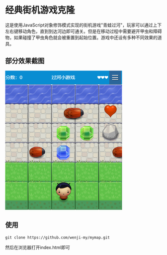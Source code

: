 # 经典街机游戏克隆

这是使用JavaScript对象修饰模式实现的街机游戏"青蛙过河"，玩家可以通过上下左右键移动角色，直到到达河边即可通关。但是在移动过程中需要避开甲虫和障碍物，如果碰撞了甲虫角色就会被重置到起始位置。游戏中还设有多种不同效果的道具。

## 部分效果截图
![Image text](https://github.com/wenji-my/frontend-nanodegree-arcade-game/blob/master/screenshot/game.png)

## 使用

```
git clone https://github.com/wenji-my/mymap.git
```

然后在浏览器打开index.html即可
